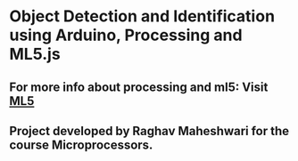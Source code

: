 # Object Detection and Identification using Arduino, Processing and ML5.js

## For more info about processing and ml5: Visit [ML5](url: "https://ml5js.org/docs/training-lstm")
## Project developed by Raghav Maheshwari for the course Microprocessors.